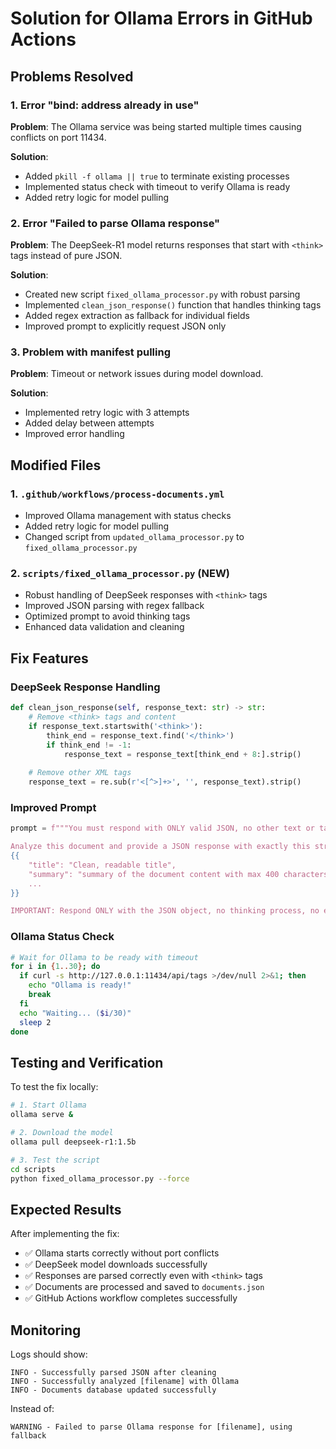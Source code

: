 # Solution for Ollama Errors in GitHub Actions

## Problems Resolved

### 1. Error "bind: address already in use"
**Problem**: The Ollama service was being started multiple times causing conflicts on port 11434.

**Solution**: 
- Added `pkill -f ollama || true` to terminate existing processes
- Implemented status check with timeout to verify Ollama is ready
- Added retry logic for model pulling

### 2. Error "Failed to parse Ollama response"
**Problem**: The DeepSeek-R1 model returns responses that start with `<think>` tags instead of pure JSON.

**Solution**:
- Created new script `fixed_ollama_processor.py` with robust parsing
- Implemented `clean_json_response()` function that handles thinking tags
- Added regex extraction as fallback for individual fields
- Improved prompt to explicitly request JSON only

### 3. Problem with manifest pulling
**Problem**: Timeout or network issues during model download.

**Solution**:
- Implemented retry logic with 3 attempts
- Added delay between attempts
- Improved error handling

## Modified Files

### 1. `.github/workflows/process-documents.yml`
- Improved Ollama management with status checks
- Added retry logic for model pulling
- Changed script from `updated_ollama_processor.py` to `fixed_ollama_processor.py`

### 2. `scripts/fixed_ollama_processor.py` (NEW)
- Robust handling of DeepSeek responses with `<think>` tags
- Improved JSON parsing with regex fallback
- Optimized prompt to avoid thinking tags
- Enhanced data validation and cleaning

## Fix Features

### DeepSeek Response Handling
```python
def clean_json_response(self, response_text: str) -> str:
    # Remove <think> tags and content
    if response_text.startswith('<think>'):
        think_end = response_text.find('</think>')
        if think_end != -1:
            response_text = response_text[think_end + 8:].strip()
    
    # Remove other XML tags
    response_text = re.sub(r'<[^>]+>', '', response_text).strip()
```

### Improved Prompt
```python
prompt = f"""You must respond with ONLY valid JSON, no other text or tags.

Analyze this document and provide a JSON response with exactly this structure:
{{
    "title": "Clean, readable title",
    "summary": "summary of the document content with max 400 characters",
    ...
}}

IMPORTANT: Respond ONLY with the JSON object, no thinking process, no explanations, no additional text."""
```

### Ollama Status Check
```bash
# Wait for Ollama to be ready with timeout
for i in {1..30}; do
  if curl -s http://127.0.0.1:11434/api/tags >/dev/null 2>&1; then
    echo "Ollama is ready!"
    break
  fi
  echo "Waiting... ($i/30)"
  sleep 2
done
```

## Testing and Verification

To test the fix locally:

```bash
# 1. Start Ollama
ollama serve &

# 2. Download the model
ollama pull deepseek-r1:1.5b

# 3. Test the script
cd scripts
python fixed_ollama_processor.py --force
```

## Expected Results

After implementing the fix:
- ✅ Ollama starts correctly without port conflicts
- ✅ DeepSeek model downloads successfully
- ✅ Responses are parsed correctly even with `<think>` tags
- ✅ Documents are processed and saved to `documents.json`
- ✅ GitHub Actions workflow completes successfully

## Monitoring

Logs should show:
```
INFO - Successfully parsed JSON after cleaning
INFO - Successfully analyzed [filename] with Ollama
INFO - Documents database updated successfully
```

Instead of:
```
WARNING - Failed to parse Ollama response for [filename], using fallback
